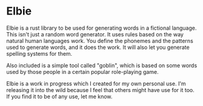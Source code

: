 # Elbie

Elbie is a rust library to be used for generating words in a fictional language. This isn't just a random word generator. It uses rules based on the way natural human languages work. You define the phonemes and the patterns used to generate words, and it does the work. It will also let you generate spelling systems for them.

Also included is a simple tool called "goblin", which is based on some words used by those people in a certain popular role-playing game.

Elbie is a work in progress which I created for my own personal use. I'm releasing it into the wild because I feel that others might have use for it too. If you find it to be of any use, let me know.

